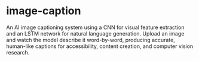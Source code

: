 # image-caption
An AI image captioning system using a CNN for visual feature extraction and an LSTM network for natural language generation. Upload an image and watch the model describe it word-by-word, producing accurate, human-like captions for accessibility, content creation, and computer vision research.
